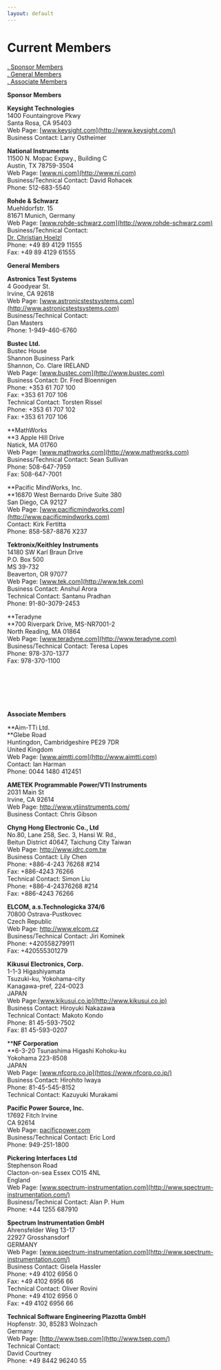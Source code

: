 ```yaml
---
layout: default
---
```

# Current Members

[. Sponsor Members](#sponsor)  
[. General Members](#general)  
[. Associate Members](#associate)

<span id="sponsor"></span>**Sponsor Members**

**Keysight Technologies**  
1400 Fountaingrove Pkwy  
Santa Rosa, CA 95403  
Web Page: [www.keysight.com](http://www.keysight.com/)  
Business Contact: Larry Ostheimer

**National Instruments**  
11500 N. Mopac Expwy., Building C  
Austin, TX 78759-3504  
Web Page: [www.ni.com](http://www.ni.com)  
Business/Technical Contact: David Rohacek  
Phone: 512-683-5540  

**Rohde & Schwarz**  
Muehldorfstr. 15  
81671 Munich, Germany  
Web Page: [www.rohde-schwarz.com](http://www.rohde-schwarz.com)  
Business/Technical Contact: [  
Dr. Christian Hoelzl](mailto:%20christian.hoelzl@rohde-schwarz.com)  
Phone: +49 89 4129 11555  
Fax: +49 89 4129 61555

  
  

<span id="general"></span>**General Members**

**Astronics Test Systems**  
4 Goodyear St.  
Irvine, CA 92618  
Web Page:
[www.astronicstestsystems.com](http://www.astronicstestsystems.com)  
Business/Technical Contact:  
Dan Masters  
Phone: 1-949-460-6760  

**Bustec Ltd.**  
Bustec House  
Shannon Business Park  
Shannon, Co. Clare IRELAND  
Web Page: [www.bustec.com](http://www.bustec.com)  
Business Contact: Dr. Fred Bloennigen  
Phone: +353 61 707 100  
Fax: +353 61 707 106  
Technical Contact: Torsten Rissel  
Phone: +353 61 707 102  
Fax: +353 61 707 106  
  

**MathWorks  
**3 Apple Hill Drive  
Natick, MA 01760  
Web Page: [www.mathworks.com](http://www.mathworks.com)  
Business/Technical Contact: Sean Sullivan  
Phone: 508-647-7959  
Fax: 508-647-7001  
  

**Pacific MindWorks, Inc.  
**16870 West Bernardo Drive Suite 380  
San Diego, CA 92127  
Web Page: [www.pacificmindworks.com](http://www.pacificmindworks.com)  
Contact: Kirk Fertitta  
Phone: 858-587-8876 X237

**Tektronix/Keithley Instruments**  
14180 SW Karl Braun Drive  
P.O. Box 500  
MS 39-732  
Beaverton, OR 97077  
Web Page: [www.tek.com](http://www.tek.com)  
Business Contact: Anshul Arora  
Technical Contact: Santanu Pradhan  
Phone: 91-80-3079-2453

**Teradyne  
**700 Riverpark Drive, MS-NR7001-2  
North Reading, MA 01864  
Web Page: [www.teradyne.com](http://www.teradyne.com)  
Business/Technical Contact: Teresa Lopes  
Phone: 978-370-1377  
Fax: 978-370-1100  

 

  

 

 

<span id="associate"></span>**Associate Members**

**Aim-TTi Ltd.  
**<span lang="en-us" lang="en-us">Glebe Road</span>  
<span lang="en-us" lang="en-us">Huntingdon, Cambridgeshire PE29 7DR  
United Kingdom</span>  
Web Page: [www.aimtti.com](http://www.aimtti.com)  
Contact: <span lang="en-us" lang="en-us"></span>Ian Harman  
Phone: <span lang="en-us" lang="en-us">0044 1480 412451</span>

**AMETEK Programmable Power/VTI Instruments**  
2031 Main St  
Irvine, CA 92614  
Web Page: <http://www.vtiinstruments.com/>  
Business Contact: Chris Gibson

<span style="height: 98px">**Chyng Hong Electronic Co., Ltd**  
No.80, Lane 258, Sec. 3, Hansi W. Rd.,  
Beitun District 40647, Taichung City Taiwan  
Web Page: <http://www.idrc.com.tw>  
Business Contact: Lily Chen  
Phone: +886-4-243 76268 \#214  
Fax: +886-4243 76266  
Technical Contact: Simon Liu  
Phone: +886-4-24376268 \#214  
Fax: +886-4243 76266  
  
</span>

<span style="height: 98px">**ELCOM, a.s.Technologicka 374/6**  
70800 Ostrava-Pustkovec  
Czech Republic  
Web Page: <http://www.elcom.cz>  
Business/Technical Contact: Jiri Kominek  
Phone: +420558279911  
Fax: +420555301279 </span>

**Kikusui Electronics, Corp.**  
1-1-3 Higashiyamata  
Tsuzuki-ku, Yokohama-city  
Kanagawa-pref, 224-0023  
JAPAN  
<span lang="en-us" lang="en-us"></span>Web
Page:[www.kikusui.co.jp](http://www.kikusui.co.jp)  
Business Contact: Hiroyuki Nakazawa  
Technical Contact: Makoto Kondo  
Phone: 81 45-593-7502  
Fax: 81 45-593-0207  
  

**<span style="height: 98px">**NF Corporation**  
</span>**6-3-20 Tsunashima Higashi Kohoku-ku  
Yokohama 223-8508  
JAPAN  
Web Page: [www.nfcorp.co.jp](https://www.nfcorp.co.jp/)  
Business Contact: Hirohito Iwaya  
Phone: 81-45-545-8152  
Technical Contact: Kazuyuki Murakami  

**<span style="height: 98px">**Pacific Power Source, Inc.**  
</span>** 17692 Fitch Irvine  
CA 92614  
Web Page: [pacificpower.com](https://pacificpower.com/)  
Business/Technical Contact: Eric Lord  
Phone: 949-251-1800  

**<span style="height: 98px">**Pickering Interfaces Ltd**  
</span>** Stephenson Road  
Clacton-on-sea Essex CO15 4NL  
England  
Web Page:
[www.spectrum-instrumentation.com](http://www.spectrum-instrumentation.com/)  
Business/Technical Contact: Alan P. Hum  
Phone: +44 1255 687910  

**<span style="height: 98px">**Spectrum Instrumentation GmbH**  
</span>**<span style="height: 98px"> Ahrensfelder Weg 13-17  
22927 Grosshansdorf  
GERMANY  
Web Page:
[www.spectrum-instrumentation.com](http://www.spectrum-instrumentation.com/)  
Business Contact: Gisela Hassler  
Phone: +49 4102 6956 0  
Fax: +49 4102 6956 66  
Technical Contact: Oliver Rovini  
Phone: +49 4102 6956 0  
Fax: +49 4102 6956 66</span>  
  

**Technical Software Engineering Plazotta GmbH**  
Hopfenstr. 30, 85283 Wolnzach  
Germany  
Web Page: [http://www.tsep.com](http://www.tsep.com/)  
Technical Contact:  
David Courtney  
Phone: +49 8442 96240 55
